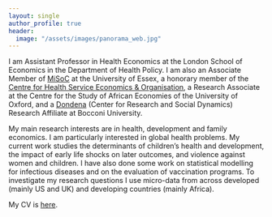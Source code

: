 ```yaml
---
layout: single
author_profile: true
header:
  image: "/assets/images/panorama_web.jpg"
---
```


I am Assistant Professor in Health Economics at the London School of Economics in the Department of Health Policy. I am also an Associate Member of [MiSoC](https://www.iser.essex.ac.uk/misoc) at the University of Essex, a honorary member of the [Centre for Health Service Economics & Organisation](https://www.chseo.org.uk), a Research Associate at the Centre for the Study of African Economies of the University of Oxford, and a [Dondena](http://www.dondena.unibocconi.it) (Center for Research and Social Dynamics) Research Affiliate at Bocconi University.

My main research interests are in health, development and family economics. I am particularly interested in global health problems. My current work studies the determinants of children’s health and development, the impact of early life shocks on later outcomes, and violence against women and children. I have also done some work on statistical modelling for infectious diseases and on the evaluation of vaccination programs. To investigate my research questions I use micro-data from across developed (mainly US and UK) and developing countries (mainly Africa).

My CV is [here](../CV_DeCaoAPR18.pdf).
